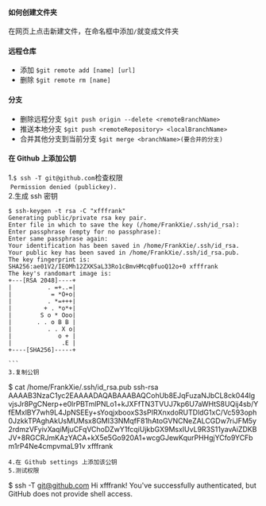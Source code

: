 #### 如何创建文件夹  
  在网页上点击新建文件，在命名框中添加`/`就变成文件夹

#### 远程仓库
  - 添加
`$git remote add [name] [url]`
  - 删除
`$git remote rm [name]`

#### 分支
  - 删除远程分支
`$git push origin --delete <remoteBranchName>`
  - 推送本地分支
`$git push <remoteRepository> <localBranchName>`
  - 合并其他分支到当前分支
`$git merge <branchName>(要合并的分支)`

#### 在 Github 上添加公钥         
1.`$ ssh -T git@github.com`检查权限  
  `Permission denied (publickey).`    
2.生成 ssh 密钥
```
$ ssh-keygen -t rsa -C "xfffrank"
Generating public/private rsa key pair.
Enter file in which to save the key (/home/FrankXie/.ssh/id_rsa): 
Enter passphrase (empty for no passphrase): 
Enter same passphrase again: 
Your identification has been saved in /home/FrankXie/.ssh/id_rsa.
Your public key has been saved in /home/FrankXie/.ssh/id_rsa.pub.
The key fingerprint is:
SHA256:ae01V2/IEOMh12ZXKSaL33Ro1cBmvHMcq0fuoQ12o+0 xfffrank
The key's randomart image is:
+---[RSA 2048]----+
|          . =+..=|
|           = *O+o|
|          . *=+++|
|         + . *o*+|
|        S o * Ooo|
|       . . o B B |
|          . . X o|
|             o + |
|              .E |
+----[SHA256]-----+

```         
3.复制公钥     
```
$ cat /home/FrankXie/.ssh/id_rsa.pub
ssh-rsa AAAAB3NzaC1yc2EAAAADAQABAAABAQCohUb8EJqFuzaNJbCL8ck044lgvjsJr8PgCNerp+e0lrPBTmlPNLo1+kJXFfTN3TVUJ7kp6U7aWHtS8UQij4sb/YfEMxlBY7wh9L4JpNSEEy+sYoqjxbooxS3sPIRXnxdoRUTDldG1xC/Vc593oph0JzkkTPAghAkUsMUMsx8GMI33NMqfF81hAtoGVNCNeZALCGDw7riJFM5y2rdmzVFyivXaqiMjuCFqVChoDZwY1fcqiUjkbGX9MsxIUvL9R3S11yavAiZDKBJV+8RGCRJmKAzYACA+kX5e5Go920A1+wcgGJewKqurPHHgjYCfo9YCFbm1rP4Ne4cmpvmaL91v xfffrank
```
4.在 Github settings 上添加该公钥  
5.测试权限  
```
$ ssh -T git@github.com
Hi xfffrank! You've successfully authenticated, but GitHub does not provide shell access.
```

